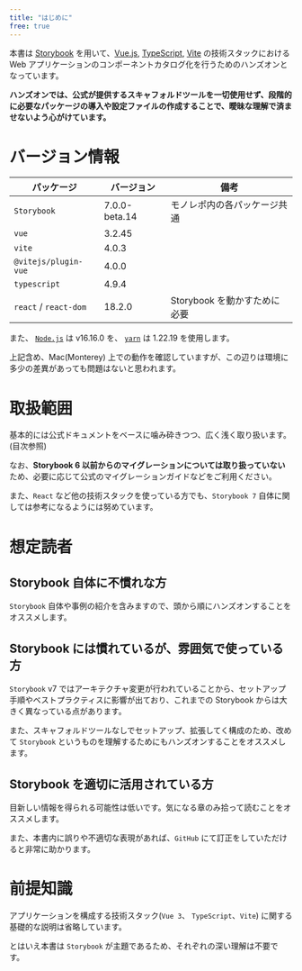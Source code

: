 ```yaml
---
title: "はじめに"
free: true
---
```


本書は [Storybook](https://storybook.js.org/) を用いて、[Vue.js](https://jp.vuejs.org/index.html), [TypeScript](https://www.typescriptlang.org/), [Vite](https://ja.vitejs.dev/) の技術スタックにおける Web アプリケーションのコンポーネントカタログ化を行うためのハンズオンとなっています。

**ハンズオンでは、公式が提供するスキャフォルドツールを一切使用せず、段階的に必要なパッケージの導入や設定ファイルの作成することで、曖昧な理解で済ませないよう心がけています。**

# バージョン情報

|パッケージ|バージョン|備考|
|----|----|----|
|`Storybook`|7.0.0-beta.14|モノレポ内の各パッケージ共通|
|`vue`|3.2.45||
|`vite`|4.0.3||
|`@vitejs/plugin-vue`|4.0.0||
|`typescript`|4.9.4||
|`react` / `react-dom`|18.2.0|Storybook を動かすために必要|

また、 [`Node.js`](https://nodejs.org/ja/) は v16.16.0 を、 [`yarn`](https://yarnpkg.com/) は 1.22.19 を使用します。

上記含め、Mac(Monterey) 上での動作を確認していますが、この辺りは環境に多少の差異があっても問題はないと思われます。

# 取扱範囲

基本的には公式ドキュメントをベースに噛み砕きつつ、広く浅く取り扱います。(目次参照)

なお、**Storybook 6 以前からのマイグレーションについては取り扱っていない**ため、必要に応じて公式のマイグレーションガイドなどをご利用ください。

また、`React` など他の技術スタックを使っている方でも、`Storybook 7` 自体に関しては参考になるようには努めています。

# 想定読者

## Storybook 自体に不慣れな方

`Storybook` 自体や事例の紹介を含みますので、頭から順にハンズオンすることをオススメします。

## Storybook には慣れているが、雰囲気で使っている方

`Storybook` v7 ではアーキテクチャ変更が行われていることから、セットアップ手順やベストプラクティスに影響が出ており、これまでの Storybook からは大きく異なっている点があります。

また、スキャフォルドツールなしでセットアップ、拡張してく構成のため、改めて `Storybook` というものを理解するためにもハンズオンすることをオススメします。

## Storybook を適切に活用されている方

目新しい情報を得られる可能性は低いです。気になる章のみ拾って読むことをオススメします。

また、本書内に誤りや不適切な表現があれば、`GitHub` にて訂正をしていただけると非常に助かります。

# 前提知識

アプリケーションを構成する技術スタック(`Vue 3`、 `TypeScript`、`Vite`) に関する基礎的な説明は省略しています。

とはいえ本書は `Storybook` が主題であるため、それぞれの深い理解は不要です。